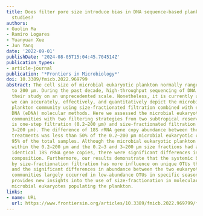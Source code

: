 ```yaml
---
title: Does filter pore size introduce bias in DNA sequence-based plankton community
  studies?
authors:
- Guolin Ma
- Ramiro Logares
- Yuanyuan Xue
- Jun Yang
date: '2022-09-01'
publishDate: '2024-08-05T15:04:45.704514Z'
publication_types:
- article-journal
publication: '*Frontiers in Microbiology*'
doi: 10.3389/fmicb.2022.969799
abstract: The cell size of microbial eukaryotic plankton normally ranges from 0.2
  to 200 μm. During the past decade, high-throughput sequencing of DNA has been revolutionizing
  their study on an unprecedented scale. Nonetheless, it is currently unclear whether
  we can accurately, effectively, and quantitatively depict the microbial eukaryotic
  plankton community using size-fractionated filtration combined with environmental
  DNA (eDNA) molecular methods. Here we assessed the microbial eukaryotic plankton
  communities with two filtering strategies from two subtropical reservoirs, that
  is one-step filtration (0.2–200 μm) and size-fractionated filtration (0.2–3 and
  3–200 μm). The difference of 18S rRNA gene copy abundance between the two filtering
  treatments was less than 50% of the 0.2–200 μm microbial eukaryotic community for
  95% of the total samples. Although the microbial eukaryotic plankton communities
  within the 0.2–200 μm and the 0.2–3 and 3–200 μm size fractions had approximately
  identical 18S rRNA gene copies, there were significant differences in their community
  composition. Furthermore, our results demonstrate that the systemic bias introduced
  by size-fractionation filtration has more influence on unique OTUs than shared OTUs,
  and the significant differences in abundance between the two eukaryotic plankton
  communities largely occurred in low-abundance OTUs in specific seasons. This work
  provides new insights into the use of size-fractionation in molecular studies of
  microbial eukaryotes populating the plankton.
links:
- name: URL
  url: https://www.frontiersin.org/articles/10.3389/fmicb.2022.969799/full
---
```

